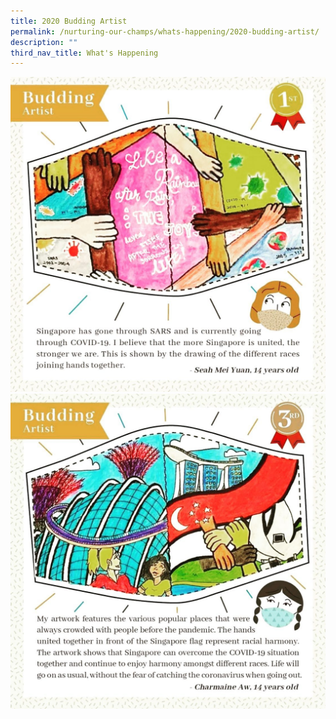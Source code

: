 ```yaml
---
title: 2020 Budding Artist
permalink: /nurturing-our-champs/whats-happening/2020-budding-artist/
description: ""
third_nav_title: What's Happening
---
```

<img src="/images/2020ba1.jpg"><br>
<img src="/images/2020ba2.jpg">